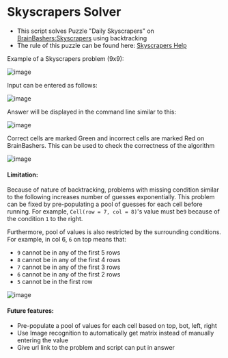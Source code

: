 # Skyscrapers Solver
- This script solves Puzzle "Daily Skyscrapers" on [BrainBashers:Skyscrapers](https://www.brainbashers.com/skyscrapers.asp) using backtracking
- The rule of this puzzle can be found here: [Skyscrapers Help](https://www.brainbashers.com/skyscrapershelp.asp)

Example of a Skyscrapers problem (9x9):

![image](https://user-images.githubusercontent.com/39042628/64927104-59bb5a80-d7d4-11e9-8b81-6dd6c0f79c9c.png)

Input can be entered as follows:

![image](https://user-images.githubusercontent.com/39042628/64927119-7b1c4680-d7d4-11e9-959b-80441f240375.png)

Answer will be displayed in the command line similar to this:

![image](https://user-images.githubusercontent.com/39042628/64927145-de0ddd80-d7d4-11e9-9fa5-f438dff9f386.png)

Correct cells are marked Green and incorrect cells are marked Red on BrainBashers. This can be used to check the correctness of the algorithm

![image](https://user-images.githubusercontent.com/39042628/64927161-12819980-d7d5-11e9-9868-6312fb41eb6c.png)

#### Limitation:
Because of nature of backtracking, problems with missing condition similar to the following increases number of guesses exponentially. This problem can be fixed by pre-populating a pool of guesses for each cell before running. For example, `Cell(row = 7, col = 8)`'s value must be`9` because of the condition `1` to the right. 

Furthermore, pool of values is also restricted by the surrounding conditions. For example, in col 6, `6` on top means that:
 - `9` cannot be in any of the first 5 rows 
 - `8` cannot be in any of the first 4 rows
 - `7` cannot be in any of the first 3 rows
 - `6` cannot be in any of the first 2 rows
 - `5` cannot be in the first row 

![image](https://user-images.githubusercontent.com/39042628/64927210-c08d4380-d7d5-11e9-9738-85dfbb0b75e0.png)

#### Future features:
- Pre-populate a pool of values for each cell based on top, bot, left, right
- Use Image recognition to automatically get matrix instead of manually entering the value
- Give url link to the problem and script can put in answer
